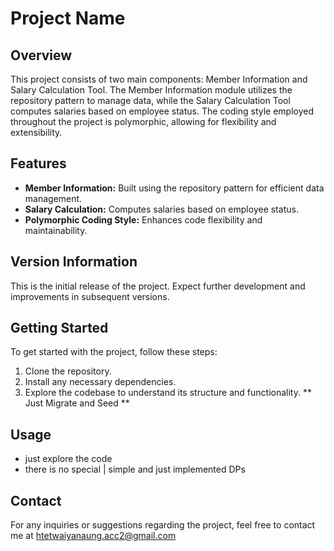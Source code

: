 # Project Name

## Overview
This project consists of two main components: Member Information and Salary Calculation Tool. The Member Information module utilizes the repository pattern to manage data, while the Salary Calculation Tool computes salaries based on employee status. The coding style employed throughout the project is polymorphic, allowing for flexibility and extensibility.

## Features
- **Member Information:** Built using the repository pattern for efficient data management.
- **Salary Calculation:** Computes salaries based on employee status.
- **Polymorphic Coding Style:** Enhances code flexibility and maintainability.

## Version Information
This is the initial release of the project. Expect further development and improvements in subsequent versions.

## Getting Started
To get started with the project, follow these steps:

1. Clone the repository.
2. Install any necessary dependencies.
3. Explore the codebase to understand its structure and functionality.
** Just Migrate and Seed **

## Usage
- just explore the code
- there is no special | simple and just implemented DPs

## Contact
For any inquiries or suggestions regarding the project, feel free to contact me at htetwaiyanaung.acc2@gmail.com

